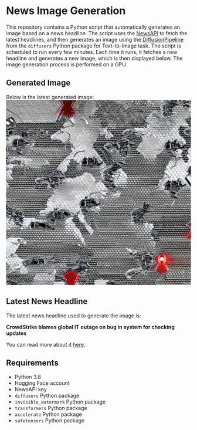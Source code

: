 # News Image Generation
This repository contains a Python script that automatically generates an image based on a news headline. The script uses the [NewsAPI](https://newsapi.org/) to fetch the latest headlines, and then generates an image using the [DiffusionPipeline](https://github.com/huggingface/diffusers) from the `diffusers` Python package for Text-to-Image task.
The script is scheduled to run every few minutes. Each time it runs, it fetches a new headline and generates a new image, which is then displayed below. The image generation process is performed on a GPU.

## Generated Image
Below is the latest generated image:
![Generated Image](image.png)

## Latest News Headline
The latest news headline used to generate the image is:

**CrowdStrike blames global IT outage on bug in system for checking updates**

You can read more about it [here](https://news.google.com/rss/articles/CBMilAFBVV95cUxOM1NSS0l4Q0FtR21sOUtCbld2SFp0MDd4eG50Y3VockZOMjJjdGhuTlJqQy1EVUNSTUtBZkJIUDRhSG9LNFlxWXgzX0tqZkVSbzE0VjVBZEJ1RDJ1LWRnTTBVRFNVd1hOcjhtZDJqSXFSeXF3YS1nRHJuWldsSmZpM21YZWdCLTRCcmFNQUZCMk9WbTdY?oc=5).

## Requirements
- Python 3.8
- Hugging Face account
- NewsAPI key
- `diffusers` Python package
- `invisible_watermark` Python package
- `transformers` Python package
- `accelerate` Python package
- `safetensors` Python package
